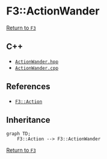 # F3::ActionWander

[Return to `F3`](/docs/F3.md)

## C++

- [`ActionWander.hpp`](/c++/include/ActionWander.hpp)
- [`ActionWander.cpp`](/c++/source/ActionWander.cpp)

## References

- [`F3::Action`](/docs/F3/Action.md)

## Inheritance

```mermaid
graph TD;
    F3::Action --> F3::ActionWander
```

[Return to `F3`](/docs/F3.md)